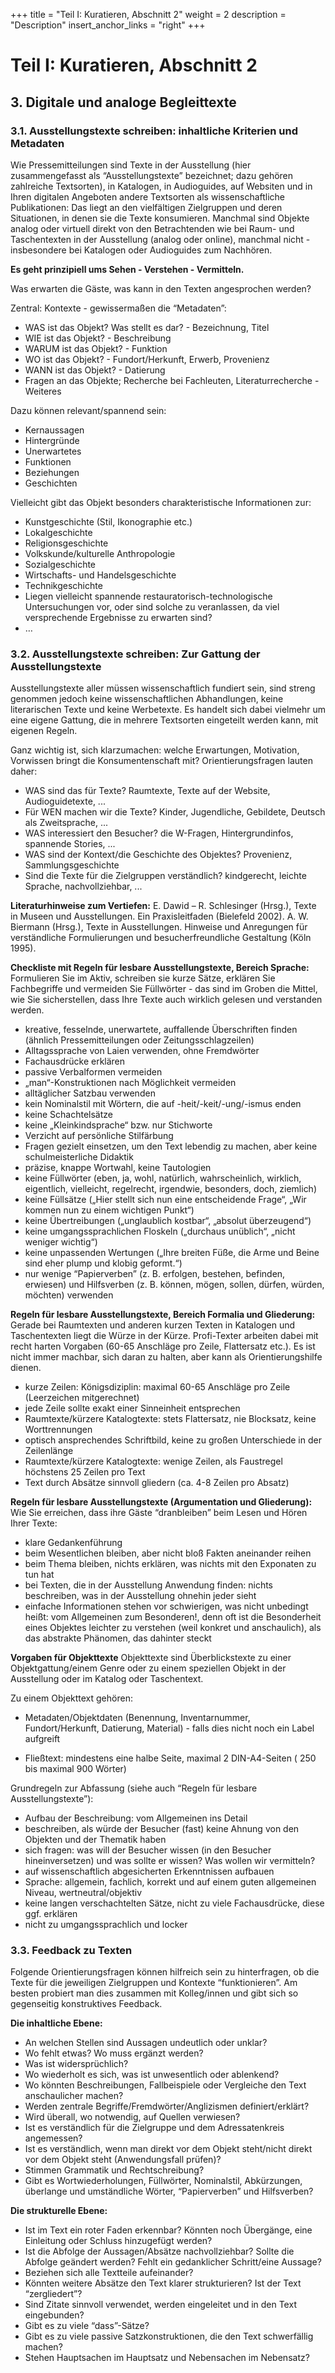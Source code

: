 +++
title = "Teil I: Kuratieren, Abschnitt 2"
weight = 2
description = "Description"
insert_anchor_links = "right"
+++

# Teil I: Kuratieren, Abschnitt 2

## 3. Digitale und analoge Begleittexte
### 3.1.  Ausstellungstexte schreiben: inhaltliche Kriterien und Metadaten
Wie Pressemitteilungen sind Texte in der Ausstellung (hier zusammengefasst als “Ausstellungstexte” bezeichnet; dazu gehören zahlreiche Textsorten), in Katalogen, in Audioguides, auf Websiten und in Ihren digitalen Angeboten andere Textsorten als wissenschaftliche Publikationen: Das liegt an den vielfältigen Zielgruppen und deren Situationen, in denen sie die Texte konsumieren. Manchmal sind Objekte analog oder virtuell direkt von den Betrachtenden wie bei Raum- und Taschentexten in der Ausstellung (analog oder online), manchmal nicht - insbesondere bei Katalogen oder Audioguides zum Nachhören.

**Es geht prinzipiell ums Sehen - Verstehen - Vermitteln.**

Was erwarten die Gäste, was kann in den Texten angesprochen werden?

Zentral: Kontexte - gewissermaßen die “Metadaten”:
* WAS ist das Objekt? Was stellt es dar? - Bezeichnung, Titel
* WIE ist das Objekt? - Beschreibung
* WARUM ist das Objekt? - Funktion
* WO ist das Objekt? - Fundort/Herkunft, Erwerb, Provenienz
* WANN ist das Objekt? - Datierung
* Fragen an das Objekte; Recherche bei Fachleuten, Literaturrecherche - Weiteres

Dazu können relevant/spannend sein:
* Kernaussagen
* Hintergründe
* Unerwartetes
* Funktionen
* Beziehungen
* Geschichten

Vielleicht gibt das Objekt besonders charakteristische Informationen zur:
* Kunstgeschichte (Stil, Ikonographie etc.)
* Lokalgeschichte
* Religionsgeschichte
* Volkskunde/kulturelle Anthropologie
* Sozialgeschichte
* Wirtschafts- und Handelsgeschichte
* Technikgeschichte
* Liegen vielleicht spannende restauratorisch-technologische Untersuchungen vor, oder sind solche zu veranlassen, da viel versprechende Ergebnisse zu erwarten sind? 
* …

### 3.2. Ausstellungstexte schreiben: Zur Gattung der Ausstellungstexte
Ausstellungstexte aller müssen wissenschaftlich fundiert sein, sind streng genommen jedoch keine wissenschaftlichen Abhandlungen, keine literarischen Texte und keine Werbetexte. Es handelt sich dabei vielmehr um eine eigene Gattung, die in mehrere Textsorten eingeteilt werden kann, mit eigenen Regeln.

Ganz wichtig ist, sich klarzumachen: welche Erwartungen, Motivation, Vorwissen bringt die Konsumentenschaft mit? Orientierungsfragen lauten daher:
* WAS sind das für Texte? Raumtexte, Texte auf der Website, Audioguidetexte, ...
* Für WEN machen wir die Texte? Kinder, Jugendliche, Gebildete, Deutsch als Zweitsprache, ...
* WAS interessiert den Besucher? die W-Fragen, Hintergrundinfos, spannende Stories, ...
* WAS sind der Kontext/die Geschichte des Objektes? Provenienz, Sammlungsgeschichte
* Sind die Texte für die Zielgruppen verständlich? kindgerecht, leichte Sprache, nachvollziehbar, ...

**Literaturhinweise zum Vertiefen:**
E. Dawid – R. Schlesinger (Hrsg.), Texte in Museen und Ausstellungen. Ein Praxisleitfaden (Bielefeld 2002).
A. W. Biermann (Hrsg.), Texte in Ausstellungen. Hinweise und Anregungen für verständliche Formulierungen und besucherfreundliche Gestaltung (Köln 1995).

**Checkliste mit Regeln für lesbare Ausstellungstexte, Bereich Sprache:**
Formulieren Sie im Aktiv, schreiben sie kurze Sätze, erklären Sie Fachbegriffe und vermeiden Sie Füllwörter - das sind im Groben die Mittel, wie Sie sicherstellen, dass Ihre Texte auch wirklich gelesen und verstanden werden.
* kreative, fesselnde, unerwartete, auffallende Überschriften finden (ähnlich Pressemitteilungen oder Zeitungsschlagzeilen)
* Alltagssprache von Laien verwenden, ohne Fremdwörter
* Fachausdrücke erklären
* passive Verbalformen vermeiden
* „man“-Konstruktionen nach Möglichkeit vermeiden
* alltäglicher Satzbau verwenden
* kein Nominalstil mit Wörtern, die auf -heit/-keit/-ung/-ismus enden
* keine Schachtelsätze
* keine „Kleinkindsprache“ bzw. nur Stichworte
* Verzicht auf persönliche Stilfärbung
* Fragen gezielt einsetzen, um den Text lebendig zu machen, aber keine schulmeisterliche Didaktik
* präzise, knappe Wortwahl, keine Tautologien
* keine Füllwörter (eben, ja, wohl, natürlich, wahrscheinlich, wirklich, eigentlich, vielleicht, regelrecht, irgendwie, besonders, doch, ziemlich)
* keine Füllsätze („Hier stellt sich nun eine entscheidende Frage“, „Wir kommen nun zu einem wichtigen Punkt“)
* keine Übertreibungen („unglaublich kostbar“, „absolut überzeugend“)
* keine umgangssprachlichen Floskeln („durchaus unüblich“, „nicht weniger wichtig“)
* keine unpassenden Wertungen („Ihre breiten Füße, die Arme und Beine sind eher plump und klobig geformt.“)
* nur wenige “Papierverben” (z. B. erfolgen, bestehen, befinden, erwiesen) und Hilfsverben (z. B. können, mögen, sollen, dürfen, würden, möchten) verwenden

**Regeln für lesbare Ausstellungstexte, Bereich Formalia und Gliederung:**
Gerade bei Raumtexten und anderen kurzen Texten in Katalogen und Taschentexten liegt die Würze in der Kürze. Profi-Texter arbeiten dabei mit recht harten Vorgaben (60-65 Anschläge pro Zeile, Flattersatz etc.). Es ist nicht immer machbar, sich daran zu halten, aber kann als Orientierungshilfe dienen.
* kurze Zeilen: Königsdiziplin: maximal 60-65 Anschläge pro Zeile (Leerzeichen mitgerechnet)
* jede Zeile sollte exakt einer Sinneinheit entsprechen
* Raumtexte/kürzere Katalogtexte: stets Flattersatz, nie Blocksatz, keine Worttrennungen
* optisch ansprechendes Schriftbild, keine zu großen Unterschiede in der Zeilenlänge
* Raumtexte/kürzere Katalogtexte: wenige Zeilen, als Faustregel höchstens 25 Zeilen pro Text
* Text durch Absätze sinnvoll gliedern (ca. 4-8 Zeilen pro Absatz)

**Regeln für lesbare Ausstellungstexte (Argumentation und Gliederung):**
Wie Sie erreichen, dass ihre Gäste “dranbleiben” beim Lesen und Hören Ihrer Texte:
* klare Gedankenführung
* beim Wesentlichen bleiben, aber nicht bloß Fakten aneinander reihen
* beim Thema bleiben, nichts erklären, was nichts mit den Exponaten zu tun hat
* bei Texten, die in der Ausstellung Anwendung finden: nichts beschreiben, was in der Ausstellung ohnehin jeder sieht
* einfache Informationen stehen vor schwierigen, was nicht unbedingt heißt: vom Allgemeinen zum Besonderen!, denn oft ist die Besonderheit eines Objektes leichter zu verstehen (weil konkret und anschaulich), als das abstrakte Phänomen, das dahinter steckt

**Vorgaben für Objekttexte**
Objekttexte sind Überblickstexte zu einer Objektgattung/einem Genre oder zu einem speziellen Objekt in der Ausstellung oder im Katalog oder Taschentext. 

Zu einem Objekttext gehören:
+ Metadaten/Objektdaten (Benennung, Inventarnummer, Fundort/Herkunft, Datierung, Material) - falls dies nicht noch ein Label aufgreift
* Fließtext: mindestens eine halbe Seite, maximal 2 DIN-A4-Seiten ( 250 bis maximal 900 Wörter)

Grundregeln zur Abfassung (siehe auch “Regeln für lesbare Ausstellungstexte”):
* Aufbau der Beschreibung: vom Allgemeinen ins Detail 
* beschreiben, als würde der Besucher (fast) keine Ahnung von den Objekten und der Thematik haben
* sich fragen: was will der Besucher wissen (in den Besucher hineinversetzen) und was sollte er wissen? Was wollen wir vermitteln?
* auf wissenschaftlich abgesicherten Erkenntnissen aufbauen
* Sprache: allgemein, fachlich, korrekt und auf einem guten allgemeinen Niveau, wertneutral/objektiv
* keine langen verschachtelten Sätze, nicht zu viele Fachausdrücke, diese ggf. erklären
* nicht zu umgangssprachlich und locker

### 3.3. Feedback zu Texten
Folgende Orientierungsfragen können hilfreich sein zu hinterfragen, ob die Texte für die jeweiligen Zielgruppen und Kontexte “funktionieren”. Am besten probiert man dies zusammen mit Kolleg/innen und gibt sich so gegenseitig konstruktives Feedback.

**Die inhaltliche Ebene:**
* An welchen Stellen sind Aussagen undeutlich oder unklar?
* Wo fehlt etwas? Wo muss ergänzt werden?
* Was ist widersprüchlich?
* Wo wiederholt es sich, was ist unwesentlich oder ablenkend?
* Wo könnten Beschreibungen, Fallbeispiele oder Vergleiche den Text anschaulicher machen?
* Werden zentrale Begriffe/Fremdwörter/Anglizismen definiert/erklärt?
* Wird überall, wo notwendig, auf Quellen verwiesen?
* Ist es verständlich für die Zielgruppe und dem Adressatenkreis angemessen?
* Ist es verständlich, wenn man direkt vor dem Objekt steht/nicht direkt vor dem Objekt steht (Anwendungsfall prüfen)?
* Stimmen Grammatik und Rechtschreibung?
* Gibt es Wortwiederholungen, Füllwörter, Nominalstil, Abkürzungen, überlange und umständliche Wörter, “Papierverben” und Hilfsverben?

**Die strukturelle Ebene:**
* Ist im Text ein roter Faden erkennbar? Könnten noch Übergänge, eine Einleitung oder Schluss hinzugefügt werden? 
* Ist die Abfolge der Aussagen/Absätze nachvollziehbar? Sollte die Abfolge geändert werden? Fehlt ein gedanklicher Schritt/eine Aussage? 
* Beziehen sich alle Textteile aufeinander? 
* Könnten weitere Absätze den Text klarer strukturieren? Ist der Text “zergliedert”?
* Sind Zitate sinnvoll verwendet, werden eingeleitet und in den Text eingebunden?
* Gibt es zu viele “dass”-Sätze?
* Gibt es zu viele passive Satzkonstruktionen, die den Text schwerfällig machen?
* Stehen Hauptsachen im Hauptsatz und Nebensachen im Nebensatz?


